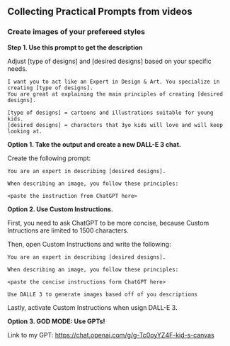 ## Collecting Practical Prompts from videos



### Create images of your prefereed styles

**Step 1. Use this prompt to get the description**

Adjust [type of designs] and [desired designs] based on your specific needs.
```
I want you to act like an Expert in Design & Art. You specialize in creating [type of designs].
You are great at explaining the main principles of creating [desired designs].

[type of designs] = cartoons and illustrations suitable for young kids.
[desired designs] = characters that 3yo kids will love and will keep looking at.
```

**Option 1. Take the output and create a new DALL-E 3 chat.**

Create the following prompt:
```
You are an expert in describing [desired designs].

When describing an image, you follow these principles:

<paste the instruction from ChatGPT here>

```

**Option 2. Use Custom Instructions.**

First, you need to ask ChatGPT to be more concise, because Custom Intructions are limited to 1500 characters.

Then, open Custom Instructions and write the following:

```
You are an expert in describing [desired designs].

When describing an image, you follow these principles:

<paste the concise instructions form ChatGPT here>

Use DALLE 3 to generate images based off of you descriptions

```


Lastly, activate Custom Instructions when usign DALL-E 3.

**Option 3. GOD MODE: Use GPTs!**

Link to my GPT: https://chat.openai.com/g/g-Tc0oyYZ4F-kid-s-canvas


